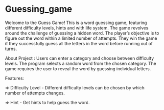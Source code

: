 # Guessing_game
Welcome to the Guess Game! This is a word guessing game, featuring different difficulty levels, hints and with life system.
The game revolves around the challenge of guessing a hidden word. The player’s objective is to figure out the word within a limited number of attempts. They win the game if they successfully guess all the letters in the word before running out of turns.

About Project : Users can enter a category and choose between difficulty levels. The program selects a random word from the chosen category. The game requires the user to reveal the word by guessing individual letters.

Features:

=> Difficulty Level - Different difficulty levels can be chosen by which number of attempts changes.

=> Hint - Get hints to help guess the word.
